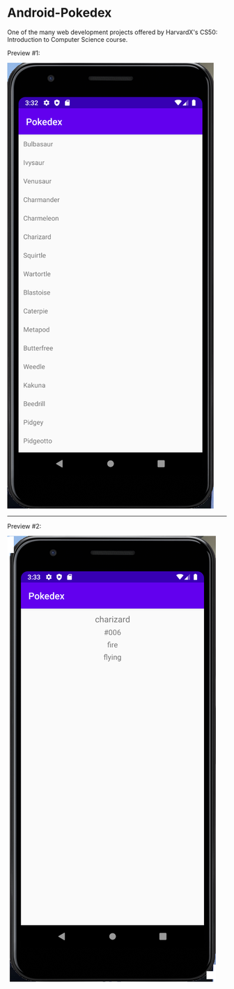 # Android-Pokedex
One of the many web development projects offered by HarvardX's CS50: Introduction to Computer Science course.

Preview #1:

![](images/1.png) 

------------------------------------------------------------------------------------------------------------------------------------------------

Preview #2:

![](images/2.png)
